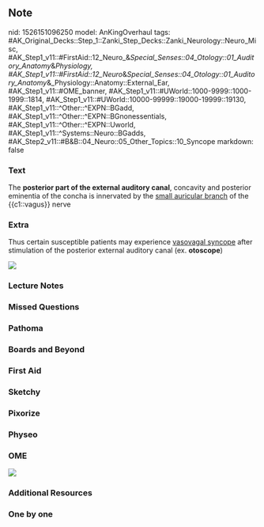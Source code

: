 ## Note
nid: 1526151096250
model: AnKingOverhaul
tags: #AK_Original_Decks::Step_1::Zanki_Step_Decks::Zanki_Neurology::Neuro_Misc, #AK_Step1_v11::#FirstAid::12_Neuro_&_Special_Senses::04_Otology::01_Auditory_Anatomy_&_Physiology, #AK_Step1_v11::#FirstAid::12_Neuro_&_Special_Senses::04_Otology::01_Auditory_Anatomy_&_Physiology::Anatomy::External_Ear, #AK_Step1_v11::#OME_banner, #AK_Step1_v11::#UWorld::1000-9999::1000-1999::1814, #AK_Step1_v11::#UWorld::10000-99999::19000-19999::19130, #AK_Step1_v11::^Other::^EXPN::BGadd, #AK_Step1_v11::^Other::^EXPN::BGnonessentials, #AK_Step1_v11::^Other::^EXPN::Uworld, #AK_Step1_v11::^Systems::Neuro::BGadds, #AK_Step2_v11::#B&B::04_Neuro::05_Other_Topics::10_Syncope
markdown: false

### Text
The <b>posterior part of the external auditory canal</b>, concavity
and posterior eminentia of the concha is innervated by the <u>small
auricular branch</u> of the {{c1::vagus}} nerve

### Extra
Thus certain susceptible patients may experience <u>vasovagal
syncope</u> after stimulation of the posterior external auditory
canal (ex. <b>otoscope</b>)
<div><img src="paste-1298926959329281.jpg"></div>

### Lecture Notes


### Missed Questions


### Pathoma


### Boards and Beyond


### First Aid


### Sketchy


### Pixorize


### Physeo


### OME
<div class="ome-widget">
  <a href="https://onlinemeded.org?ref=anki"><img src=
  "_OME_AnkiFlashcards_General_7.png"></a>
</div>

### Additional Resources


### One by one

